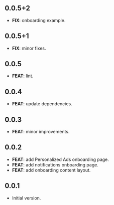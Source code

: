 ## 0.0.5+2

 - **FIX**: onboarding example.

## 0.0.5+1

 - **FIX**: minor fixes.

## 0.0.5

 - **FEAT**: lint.

## 0.0.4

 - **FEAT**: update dependencies.

## 0.0.3

 - **FEAT**: minor improvements.

## 0.0.2

- **FEAT**: add Personalized Ads onboarding page.
- **FEAT**: add notifications onboarding page.
- **FEAT**: add onboarding content layout.

## 0.0.1

- Initial version.
